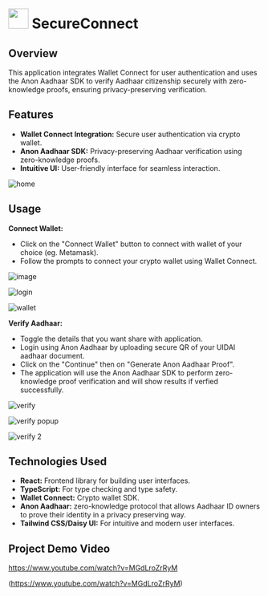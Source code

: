 # <img src="https://github.com/user-attachments/assets/7663940c-9ce8-4259-bc87-ea523a221046" width="40"> SecureConnect 
## Overview
This application integrates Wallet Connect for user authentication and uses the Anon Aadhaar SDK to verify Aadhaar citizenship securely with zero-knowledge proofs, ensuring privacy-preserving verification.

## Features
- **Wallet Connect Integration:** Secure user authentication via crypto wallet.
- **Anon Aadhaar SDK:** Privacy-preserving Aadhaar verification using zero-knowledge proofs.
- **Intuitive UI:** User-friendly interface for seamless interaction.
  
  
![home](https://github.com/user-attachments/assets/49537c3a-0df3-4d08-9ed6-cd92fbfcace1)

## Usage
**Connect Wallet:** 
- Click on the "Connect Wallet" button to connect with wallet of your choice (eg. Metamask).
- Follow the prompts to connect your crypto wallet using Wallet Connect.


![image](https://github.com/user-attachments/assets/f8945add-802c-43d2-9dac-fdae121b74ea)
 
  
![login](https://github.com/user-attachments/assets/1c3ae6ec-468c-42d1-a836-186f44d0a13b)



![wallet](https://github.com/user-attachments/assets/4e7c53cb-7b96-4578-848e-a659eef6c1c4)



**Verify Aadhaar:**
- Toggle the details that you want share with application.
- Login using Anon Aadhaar by uploading secure QR of your UIDAI aadhaar document.
- Click on the "Continue" then on "Generate Anon Aadhaar Proof".
- The application will use the Anon Aadhaar SDK to perform zero-knowledge proof verification and will show results if verfied successfully.
  

![verify](https://github.com/user-attachments/assets/b81c13b7-bb15-410d-9fc9-35e5d78d765c)

![verify popup](https://github.com/user-attachments/assets/8979dbf5-b2df-419e-a204-bc48f194e282)

![verify 2](https://github.com/user-attachments/assets/f00f2b0e-10f5-4c93-a80e-fee38bd14e8a)



## Technologies Used
- **React:** Frontend library for building user interfaces.
- **TypeScript:** For type checking and type safety.
- **Wallet Connect:** Crypto wallet SDK.
- **Anon Aadhaar:** zero-knowledge protocol that allows Aadhaar ID owners to prove their identity in a privacy preserving way.
- **Tailwind CSS/Daisy UI:** For intuitive and modern user interfaces.


## Project Demo Video
https://www.youtube.com/watch?v=MGdLroZrRyM

(https://www.youtube.com/watch?v=MGdLroZrRyM)
